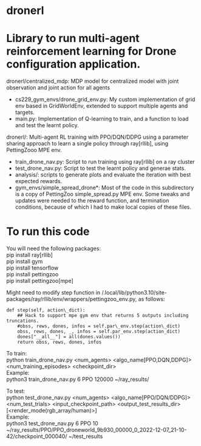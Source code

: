 # dronerl

Library to run multi-agent reinforcement learning for Drone configuration application.
======================================================================================

dronerl/centralized_mdp: MDP model for centralized model with joint observation and joint action for all agents
- cs229_gym_envs/drone_grid_env.py: My custom implementation of grid env based in GridWorldEnv, extended to support multiple agents and targets.
- main.py: Implementation of Q-learning to train, and a function to load and test the learnt policy.

dronerl/: Multi-agent RL training with PPO/DQN/DDPG using a parameter sharing approach to learn a single policy through ray[rllib], using PettingZooo MPE env.
- train_drone_nav.py: Script to run training using ray[rllib] on a ray cluster
- test_drone_nav.py: Script to test the learnt policy and generae stats.
- analysis/: scripts to generate plots and evaluate the iteration with best expected rewards.
- gym_envs/simple_spread_drone*: Most of the code in this subdirectory is a copy of PettingZoo simple_spread.py MPE env. Some tweaks and updates were needed to the reward function, and termination conditions, because of which I had to make local copies of these files.


To run this code
=================
You will need the following packages:<br>
pip install ray[rllib]<br>
pip install gym<br>
pip install tensorflow<br>
pip install pettingzoo<br>
pip install pettingzoo[mpe]<br>

Might need to modify step function in /.local/lib/python3.10/site-packages/ray/rllib/env/wrappers/pettingzoo\_env.py, as follows:
```
def step(self, action\_dict):
    ## Hack to support mpe gym env that returns 5 outputs including truncations.
    #obss, rews, dones, infos = self.par\_env.step(action\_dict)
    obss, rews, dones, _, infos = self.par_env.step(action_dict)
    dones["__all__"] = all(dones.values())
    return obss, rews, dones, infos
```

To train: <br>
python train\_drone\_nav.py  <num_agents> <algo_name[PPO,DQN,DDPG]> <num_training_episodes> <checkpoint_dir> <br>
Example: <br>
python3 train\_drone\_nav.py 6 PPO 120000 ~/ray\_results/ <br>

To test: <br>
python test\_drone\_nav.py  <num_agents> <algo_name[PPO/DQN/DDPG]> <num_test_trials> <input_checkpoint_path> <output_test_results_dir> [<render_mode(rgb_array/human)>] <br>
Example: <br>
python3 test\_drone\_nav.py 6 PPO 10 ~/ray\_results/PPO/PPO\_droneworld\_9b930\_00000\_0\_2022-12-07\_21-10-42/checkpoint\_000040/ ~/test\_results

